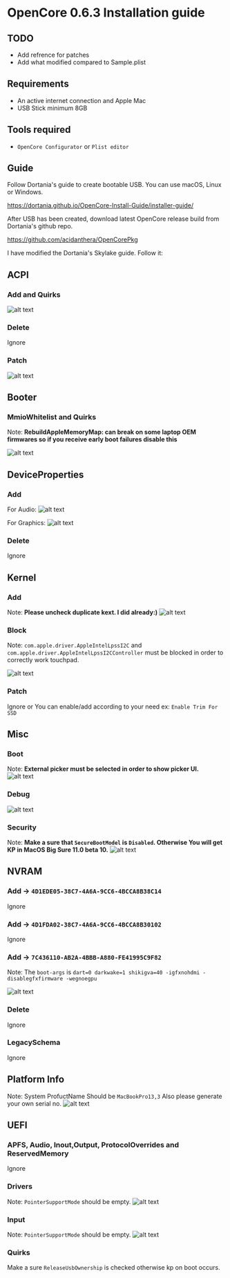 # OpenCore 0.6.3 Installation guide

## TODO
 - Add refrence for patches
 - Add what modified compared to Sample.plist
 

## Requirements
 - An active internet connection and Apple Mac
 - USB Stick minimum 8GB
 
## Tools required
 - `OpenCore Configurator` or `Plist editor`

 ## Guide
 Follow Dortania's guide to create bootable USB. You can use macOS, Linux or Windows.

 https://dortania.github.io/OpenCore-Install-Guide/installer-guide/

 After USB has been created, download latest OpenCore release build from Dortania's github repo.

 https://github.com/acidanthera/OpenCorePkg

 I have modified the Dortania's Skylake guide. Follow it:


 ## ACPI

### Add and Quirks
![alt text](assets/Screenshots/oc/oc_acpi_add.png) 

### Delete
Ignore

### Patch
![alt text](assets/Screenshots/oc/oc_acpi_patch.png) 
 ## Booter

 ### MmioWhitelist and Quirks

Note:
**RebuildAppleMemoryMap: can break on some laptop OEM firmwares so if you receive early boot failures disable this**

![alt text](assets/Screenshots/oc/oc_booter.png) 
 

## DeviceProperties

### Add

For Audio:
![alt text](assets/Screenshots/oc/oc_device_add_audio.png) 

For Graphics:
![alt text](assets/Screenshots/oc/oc_device_add_graphics.png) 

### Delete

Ignore


## Kernel

### Add
Note: **Please uncheck duplicate kext. I did already:)**
![alt text](assets/Screenshots/oc/oc_kernel_add.png) 

### Block
Note:
`com.apple.driver.AppleIntelLpssI2C` and `com.apple.driver.AppleIntelLpssI2CController` must be blocked in order to correctly work touchpad.

![alt text](assets/Screenshots/oc/oc_kernel_block.png) 

### Patch
Ignore or You can enable/add according to your need ex: `Enable Trim For SSD`


## Misc

### Boot
Note: **External picker must be selected in order to show picker UI.**
![alt text](assets/Screenshots/oc/oc_misc_boot.png) 

### Debug

![alt text](assets/Screenshots/oc/oc_misc_debug.png) 

### Security
Note: **Make a sure that `SecureBootModel` is `Disabled`. Otherwise You will get KP in MacOS Big Sure 11.0 beta 10.**
![alt text](assets/Screenshots/oc/oc_misc_security.png) 



## NVRAM

### Add -> ```4D1EDE05-38C7-4A6A-9CC6-4BCCA8B38C14```
Ignore

### Add -> ```4D1FDA02-38C7-4A6A-9CC6-4BCCA8B30102```
Ignore

### Add -> ```7C436110-AB2A-4BBB-A880-FE41995C9F82```

Note: The ```boot-args``` is ```dart=0 darkwake=1 shikigva=40 -igfxnohdmi -disablegfxfirmware -wegnoegpu```

![alt text](assets/Screenshots/oc/oc_nvram_add.png) 

### Delete 
Ignore

### LegacySchema 
Ignore




## Platform Info
Note: System ProfuctName Should be ```MacBookPro13,3``` Also please generate your own serial no.
![alt text](assets/Screenshots/oc/oc_platforminfo.png) 




## UEFI

### APFS, Audio, Inout,Output, ProtocolOverrides and ReservedMemory 

Ignore

### Drivers
Note: `PointerSupportMode` should be empty.
![alt text](assets/Screenshots/oc/oc_uefi_drivers.png) 

### Input
Note: `PointerSupportMode` should be empty.
![alt text](assets/Screenshots/oc/oc_uefi_input.png) 

### Quirks
Make a sure ```ReleaseUsbOwnership``` is checked otherwise  kp on boot occurs.
